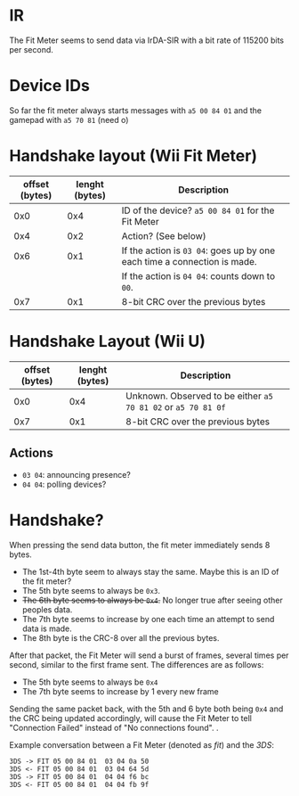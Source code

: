 # IR
The Fit Meter seems to send data via IrDA-SIR with a bit rate of 115200 bits per second.

# Device IDs
So far the fit meter always starts messages with `a5 00 84 01` and the gamepad with `a5 70 81` (need o)

# Handshake layout (Wii Fit Meter)

| offset (bytes) | lenght (bytes) | Description                                                                        |
|----------------|----------------|------------------------------------------------------------------------------------|
| 0x0            | 0x4            | ID of the device? `a5 00 84 01` for the Fit Meter                                  |
| 0x4            | 0x2            | Action? (See below)                                                                |
| 0x6            | 0x1            | If the action is `03 04`: goes up by one each time a connection is made.           |
|                |                | If the action is `04 04`: counts down to `00`.                                     |
| 0x7            | 0x1            | 8-bit CRC over the previous bytes                                                  |

# Handshake Layout (Wii U)
| offset (bytes) | lenght (bytes) | Description                                                                        |
|----------------|----------------|------------------------------------------------------------------------------------|
| 0x0            | 0x4            | Unknown. Observed to be either `a5 70 81 02` or `a5 70 81 0f`                      |
| 0x7            | 0x1            | 8-bit CRC over the previous bytes                                                  |
## Actions
* `03 04`: announcing presence?
* `04 04`: polling devices?


# Handshake?
When pressing the send data button, the fit meter immediately sends 8 bytes.  

* The 1st-4th byte seem to always stay the same. Maybe this is an ID of the fit meter?  
* The 5th byte seems to always be `0x3`.  
* ~~The 6th byte seems to always be `0x4`.~~ No longer true after seeing other peoples data.  
* The 7th byte seems to increase by one each time an attempt to send data is made.  
* The 8th byte is the CRC-8 over all the previous bytes.

After that packet, the Fit Meter will send a burst of frames, several times per second, similar to the first frame sent. The differences are as follows:  

* The 5th byte seems to always be `0x4`  
* The 7th byte seems to increase by 1 every new frame  

Sending the same packet back, with the 5th and 6 byte both being `0x4` and the CRC being updated accordingly, will cause the Fit Meter to tell "Connection Failed" instead of "No connections found". .

Example conversation between a Fit Meter (denoted as *fit*) and the *3DS*:

    3DS -> FIT 05 00 84 01  03 04 0a 50
    3DS <- FIT 05 00 84 01  03 04 64 5d
    3DS -> FIT 05 00 84 01  04 04 f6 bc
    3DS <- FIT 05 00 84 01  04 04 fb 9f
